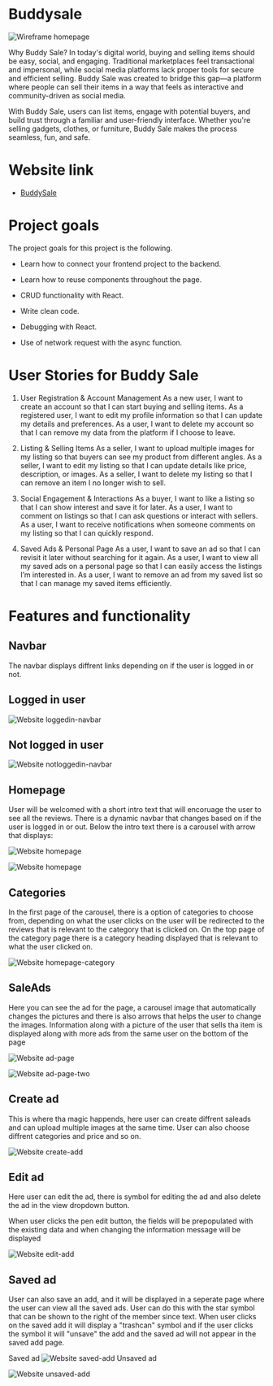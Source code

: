 # Buddysale
![Wireframe homepage](docs/homepage.png)

Why Buddy Sale?
In today's digital world, buying and selling items should be easy, social, and engaging. Traditional marketplaces feel transactional and impersonal, while social media platforms lack proper tools for secure and efficient selling. Buddy Sale was created to bridge this gap—a platform where people can sell their items in a way that feels as interactive and community-driven as social media.

With Buddy Sale, users can list items, engage with potential buyers, and build trust through a familiar and user-friendly interface. Whether you're selling gadgets, clothes, or furniture, Buddy Sale makes the process seamless, fun, and safe.


# Website link

* [BuddySale](https://buddysale.herokuapp.com/)


# Project goals
The project goals for this project is the following.

* Learn how to connect your frontend project to the backend.

* Learn how to reuse components throughout the page.

* CRUD functionality with React.

* Write clean code.

* Debugging with React.

* Use of network request with the async function.


# User Stories for Buddy Sale
1. User Registration & Account Management
As a new user, I want to create an account so that I can start buying and selling items.
As a registered user, I want to edit my profile information so that I can update my details and preferences.
As a user, I want to delete my account so that I can remove my data from the platform if I choose to leave.

2. Listing & Selling Items
As a seller, I want to upload multiple images for my listing so that buyers can see my product from different angles.
As a seller, I want to edit my listing so that I can update details like price, description, or images.
As a seller, I want to delete my listing so that I can remove an item I no longer wish to sell.

3. Social Engagement & Interactions
As a buyer, I want to like a listing so that I can show interest and save it for later.
As a user, I want to comment on listings so that I can ask questions or interact with sellers.
As a user, I want to receive notifications when someone comments on my listing so that I can quickly respond.

4. Saved Ads & Personal Page
As a user, I want to save an ad so that I can revisit it later without searching for it again.
As a user, I want to view all my saved ads on a personal page so that I can easily access the listings I’m interested in.
As a user, I want to remove an ad from my saved list so that I can manage my saved items efficiently.

# Features and functionality

## Navbar
The navbar displays diffrent links depending on if the user is logged in or not.

## Logged in user
![Website loggedin-navbar](docs/logged-in.png)

## Not logged in user
![Website notloggedin-navbar](docs/logged-out.png)



## Homepage
User will be welcomed with a short intro text that will encoruage the user to see all the reviews. There is a dynamic navbar that changes based on if the user is logged in or out. Below the intro text there is a carousel with arrow that displays:

![Website homepage](docs/homepage.png)


![Website homepage](docs/homepage-two.png)


## Categories
In the first page of the carousel, there is a option of categories to choose from, depending on what the user clicks on the user will be redirected to the reviews that is relevant to the category that is clicked on. On the top page of the category page there is a category heading displayed that is relevant to what the user clicked on.

![Website homepage-category](docs/category.png)

## SaleAds
Here you can see the ad for the page, a carousel image that automatically changes the pictures and there is also arrows that helps the user to change the images. Information along with a picture of the user that sells tha item is displayed along with more ads from the same user on the bottom of the page

![Website ad-page](docs/ad-one.png)

![Website ad-page-two](docs/ad-two.png)

## Create ad
This is where tha magic happends, here user can create diffrent saleads and can upload multiple images at the same time. User can also choose diffrent categories and price and so on.

![Website create-add](docs/create-ad.png)

## Edit ad
Here user can edit the ad, there is symbol for editing the ad and also delete the ad in the view dropdown button.

When user clicks the pen edit button, the fields will be prepopulated with the existing data and when changing the information message will be displayed

![Website edit-add](docs/edit-ad.png)

## Saved ad
User can also save an add, and it will be displayed in a seperate page where the user can view all the saved ads. User can do this with the star symbol that can be shown to the right of the member since text. When user clicks on the saved add it will display a "trashcan" symbol and if the user clicks the symbol it will "unsave" the add and the saved ad will not appear in the saved add page.


Saved ad
![Website saved-add](docs/saved-ad.png)
Unsaved ad

![Website unsaved-add](docs/unsave-ad.png)
